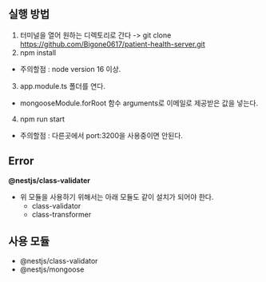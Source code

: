 ## 실행 방법
1. 터미널을 열어 원하는 디렉토리로 간다 -> git clone https://github.com/Bigone0617/patient-health-server.git
2. npm install
  - 주의할점 :  node version 16 이상.
3. app.module.ts 폴더를 연다.
  - mongooseModule.forRoot 함수 arguments로 이메일로 제공받은 값을 넣는다.
4. npm run start
  - 주의할점 : 다른곳에서 port:3200을 사용중이면 안된다.

## Error

**@nestjs/class-validater**
- 위 모듈을 사용하기 위해서는 아래 모듈도 같이 설치가 되어야 한다.
  - class-validator
  - class-transformer

## 사용 모듈
- @nestjs/class-validator
- @nestjs/mongoose 
